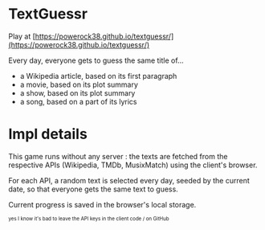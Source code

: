 # TextGuessr

Play at [https://powerock38.github.io/textguessr/](https://powerock38.github.io/textguessr/)

Every day, everyone gets to guess the same title of...

- a Wikipedia article, based on its first paragraph
- a movie, based on its plot summary
- a show, based on its plot summary
- a song, based on a part of its lyrics

# Impl details

This game runs without any server : the texts are fetched from the respective APIs (Wikipedia, TMDb, MusixMatch) using the client's browser.

For each API, a random text is selected every day, seeded by the current date, so that everyone gets the same text to guess.

Current progress is saved in the browser's local storage.

<sub><sup>yes I know it's bad to leave the API keys in the client code / on GitHub</sup></sub>
